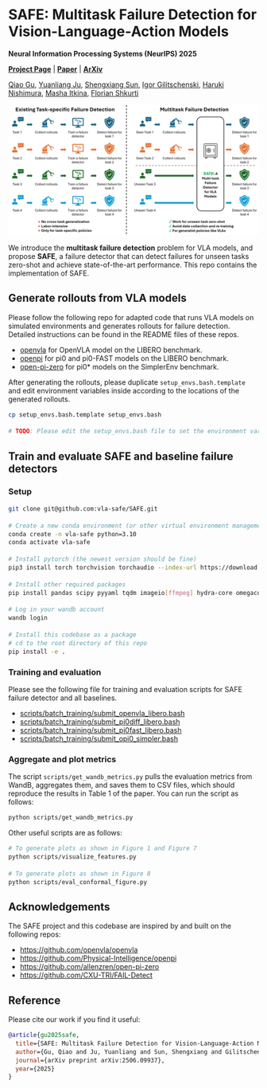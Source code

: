 # SAFE: Multitask Failure Detection for Vision-Language-Action Models

**Neural Information Processing Systems (NeurIPS) 2025**

[**Project Page**](https://vla-safe.github.io/) |
[**Paper**](https://arxiv.org/pdf/2506.09937) |
[**ArXiv**](https://arxiv.org/abs/2506.09937)


[Qiao Gu](https://georgegu1997.github.io/),
[Yuanliang Ju](https://scholar.google.com/citations?user=rG90YVAAAAAJ&hl=zh-CN),
[Shengxiang Sun](https://owensun2004.github.io/),
[Igor Gilitschenski](https://www.gilitschenski.org/igor/),
[Haruki Nishimura](https://harukins.github.io/),
[Masha Itkina](https://mashaitkina.weebly.com/),
[Florian Shkurti](https://www.cs.toronto.edu/~florian/)

![Splash Figure](assets/safe-teaser-static.png)

We introduce the **multitask failure detection** problem for VLA models, and propose **SAFE**, a failure detector that can detect failures for unseen tasks zero-shot and achieve state-of-the-art performance. This repo contains the implementation of SAFE. 

## Generate rollouts from VLA models

Please follow the following repo for adapted code that runs VLA models on simulated environments and generates rollouts for failure detection. Detailed instructions can be found in the README files of these repos. 

* [openvla](https://github.com/vla-safe/openvla) for OpenVLA model on the LIBERO benchmark.
* [openpi](https://github.com/vla-safe/openpi) for pi0 and pi0-FAST models on the LIBERO benchmark. 
* [open-pi-zero](https://github.com/vla-safe/open-pi-zero) for pi0* models on the SimplerEnv benchmark. 

After generating the rollouts, please duplicate `setup_envs.bash.template` and edit environment variables inside according to the locations of the generated rollouts.

```bash
cp setup_envs.bash.template setup_envs.bash

# TODO: Please edit the setup_envs.bash file to set the environment variables
```


## Train and evaluate SAFE and baseline failure detectors

### Setup

```bash
git clone git@github.com:vla-safe/SAFE.git

# Create a new conda environment (or other virtual environment management tool)
conda create -n vla-safe python=3.10
conda activate vla-safe

# Install pytorch (the newest version should be fine)
pip3 install torch torchvision torchaudio --index-url https://download.pytorch.org/whl/cu128

# Install other required packages
pip install pandas scipy pyyaml tqdm imageio[ffmpeg] hydra-core omegaconf scikit-learn opencv_python einops wandb plotly matplotlib natsort flask

# Log in your wandb account
wandb login

# Install this codebase as a package
# cd to the root directory of this repo
pip install -e .
```

### Training and evaluation 

Please see the following file for training and evaluation scripts for SAFE failure detector and all baselines. 

* [scripts/batch_training/submit_openvla_libero.bash](scripts/batch_training/submit_openvla_libero.bash)
* [scripts/batch_training/submit_pi0diff_libero.bash](scripts/batch_training/submit_pi0diff_libero.bash)
* [scripts/batch_training/submit_pi0fast_libero.bash](scripts/batch_training/submit_pi0fast_libero.bash)
* [scripts/batch_training/submit_opi0_simpler.bash](scripts/batch_training/submit_opi0_simpler.bash)


### Aggregate and plot metrics 

The script `scripts/get_wandb_metrics.py` pulls the evaluation metrics from WandB, aggregates them, and saves them to CSV files, which should reproduce the results in Table 1 of the paper. You can run the script as follows:

```bash
python scripts/get_wandb_metrics.py
```

Other useful scripts are as follows:

```bash
# To generate plots as shown in Figure 1 and Figure 7
python scripts/visualize_features.py

# To generate plots as shown in Figure 8
python scripts/eval_conformal_figure.py
```


## Acknowledgements

The SAFE project and this codebase are inspired by and built on the following repos:

* https://github.com/openvla/openvla
* https://github.com/Physical-Intelligence/openpi
* https://github.com/allenzren/open-pi-zero
* https://github.com/CXU-TRI/FAIL-Detect



## Reference

Please cite our work if you find it useful:

```bibtex
@article{gu2025safe,
  title={SAFE: Multitask Failure Detection for Vision-Language-Action Models},
  author={Gu, Qiao and Ju, Yuanliang and Sun, Shengxiang and Gilitschenski, Igor and Nishimura, Haruki and Itkina, Masha and Shkurti, Florian},
  journal={arXiv preprint arXiv:2506.09937},
  year={2025}
}
```
